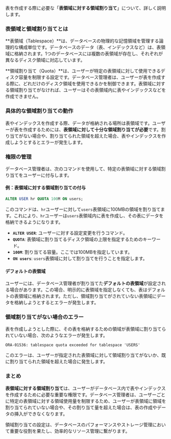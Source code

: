 表を作成する際に必要な「**表領域に対する領域割り当て**」について、詳しく説明します。

### 表領域と領域割り当てとは

**表領域（Tablespace）**は、データベースの物理的な記憶領域を管理する論理的な構成単位です。データベースのデータ（表、インデックスなど）は、表領域に格納されます。1つのデータベースには複数の表領域が存在し、それぞれが異なるディスク領域に対応しています。

**領域割り当て（Quota）**は、ユーザーが特定の表領域に対して使用できるディスク容量を制限する設定です。データベース管理者は、ユーザーが表を作成する際に、どれだけのディスク領域を使用できるかを制御できます。表領域に対する領域割り当てがなければ、ユーザーはその表領域内に表やインデックスなどを作成できません。

### 具体的な領域割り当ての動作

表やインデックスを作成する際、データが格納される場所は表領域です。ユーザーが表を作成するためには、**表領域に対して十分な領域割り当てが必要**です。割り当てがない場合や、割り当てられた領域を超えた場合、表やインデックスを作成しようとするとエラーが発生します。

### 権限の管理

データベース管理者は、次のコマンドを使用して、特定の表領域に対する領域割り当てをユーザーに付与します。

#### 例：表領域に対する領域割り当ての付与

```sql
ALTER USER hr QUOTA 100M ON users;
```

このコマンドは、`hr`ユーザーに対して`users`表領域に100MBの領域を割り当てます。これにより、`hr`ユーザーは`users`表領域内に表を作成し、その表にデータを格納できるようになります。

- **`ALTER USER`**: ユーザーに対する設定変更を行うコマンド。
- **`QUOTA`**: 表領域に割り当てるディスク領域の上限を指定するためのキーワード。
- **`100M`**: 割り当てる容量。ここでは100MBを指定しています。
- **`ON users`**: `users`表領域に対して割り当てを行うことを指定します。

#### デフォルトの表領域

ユーザーには、データベース管理者が割り当てた**デフォルトの表領域**が設定される場合があります。この場合、明示的に表領域を指定しなくても、表はデフォルトの表領域に格納されます。ただし、領域割り当てがされていない表領域にデータを格納しようとするとエラーが発生します。

### 領域割り当てがない場合のエラー

表を作成しようとした際に、その表を格納するための領域が表領域に割り当てられていない場合、次のようなエラーが発生します。

```plaintext
ORA-01536: tablespace quota exceeded for tablespace 'USERS'
```

このエラーは、ユーザーが指定された表領域に対して領域割り当てがないか、既に割り当てられた領域を超えた場合に発生します。

### まとめ

**表領域に対する領域割り当て**は、ユーザーがデータベース内で表やインデックスを作成するために必要な重要な権限です。データベース管理者は、ユーザーごとに特定の表領域に対する領域使用量を制限するため、ユーザーが表領域に領域を割り当てられていない場合や、その割り当て量を超えた場合は、表の作成やデータの挿入ができなくなります。

領域割り当ての設定は、データベースのパフォーマンスやストレージ管理において重要な役割を果たし、効率的なリソース管理に繋がります。
